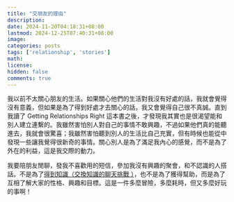 ```yaml
---
title: "交朋友的理由"
description: 
date: 2024-11-20T04:18:31+08:00
lastmod: 2024-12-25T07:40:31+08:00
image: 
categories: posts
tags: ['relationship', 'stories']
math: 
license: 
hidden: false
comments: true
---
```


我以前不太關心朋友的生活。如果關心他們的生活對我沒有好處的話，我就會覺得沒有意義，但如果是為了得到好處才去關心的話，我又會覺得自己很不真誠。直到我讀了 Getting Relationships Right 這本書之後，才發現我其實也是很渴望能和別人建立連繫的。我雖然害怕別人對自己的事情不敢興趣，不過如果他們真的能聽進去，我就會很驚喜；我雖然害怕聽到別人的生活比自己充實，但有時候也能從中發現一些讓我覺得很新奇的事情。關心別人是為了滿足我內心的感覺，而不是為了外在的利益，這是我交際的動力。

我要陪朋友閒聊，發我不喜歡用的短信，參加我沒有興趣的聚會，和不認識的人搭話。不是為了[得到知識（交換知識的聊天挑戰 ）](/zh/posts/knowledge-exchange/)，也不是為了獲得幫助，而是為了互相了解大家的性格、興趣和目標。這是一件多麼冒險，多麼耗時，但又多麼好玩的事啊！

